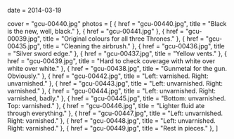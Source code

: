 
date = 2014-03-19


cover = "gcu-00440.jpg"
photos = [
{ href = "gcu-00440.jpg", title = "Black is the new, well, black." },
{ href = "gcu-00441.jpg" },
{ href = "gcu-00039.jpg", title = "Original colours for all three Thrones." },
{ href = "gcu-00435.jpg", title = "Cleaning the airbrush." },
{ href = "gcu-00436.jpg", title = "Silver sword edge." },
{ href = "gcu-00437.jpg", title = "Yellow vents." },
{ href = "gcu-00439.jpg", title = "Hard to check coverage with white over white over white." },
{ href = "gcu-00438.jpg", title = "Gunmetal for the gun. Obviously." },
{ href = "gcu-00442.jpg", title = "Left: varnished. Right: unvarnished." },
{ href = "gcu-00443.jpg", title = "Left: unvarnished. Right: varnished." },
{ href = "gcu-00444.jpg", title = "Left: unvarnished. Right: varnished, badly." },
{ href = "gcu-00445.jpg", title = "Bottom: unvarnished. Top: varnished." },
{ href = "gcu-00446.jpg", title = "Lighter fluid ate through everything." },
{ href = "gcu-00447.jpg", title = "Left: unvarnished. Right: varnished." },
{ href = "gcu-00448.jpg", title = "Left: unvarnished. Right: varnished." },
{ href = "gcu-00449.jpg", title = "Rest in pieces." },
]
